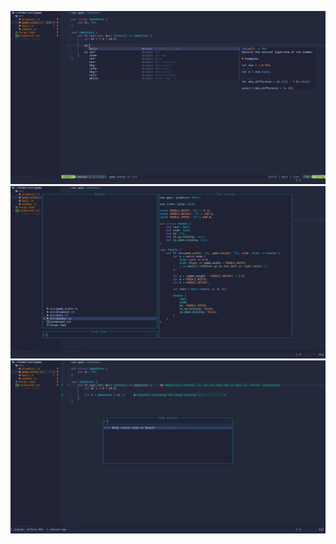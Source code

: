 ![Screenshot](images/image1.png?raw=true)
![Screenshot](images/image2.png?raw=true)
![Screenshot](images/image3.png?raw=true)
